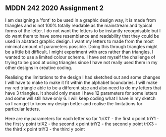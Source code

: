## MDDN 242 2020 Assignment 2


I am designing a 'font' to be used in a graphic design way, it is made from triangles and is not 100% totally readable as the mainstream and typical forms of the letter. I do not want the letters to be instantly recognisable but I do want them to have some resemblance and readability that they could be used in abstract graphic design. I want my letters to made from the most minimal amount of parameters possible. Doing this through triangles might be a little bit difficult. I might experiment with arcs rather than triangles. I wanted to use a limited colour scheme. I have set myself the challenge of trying to be good at using triangles since I have not really used them in my other designs in creative coding. 

Realising the limitations to the design I had sketched out and some changes I will have to make to make it fit within the alphabet boundaries. I will make my red triangle able to be a different size and also need to do my letters that have 3 triangles. It should only mean I have 12 parameters for some letters and some will still have only 6. I will keep coding what I have in my sketch so I can get to know my design better and realise the limitations for particular letters.

Here are my parameters for each letter so far
  'triX1' - the first x point
  triY1 - the first y point
  triX2 - the second x point
  triY2 - the second y point
  triX3 - the third x point
  triY3 - the third y point

